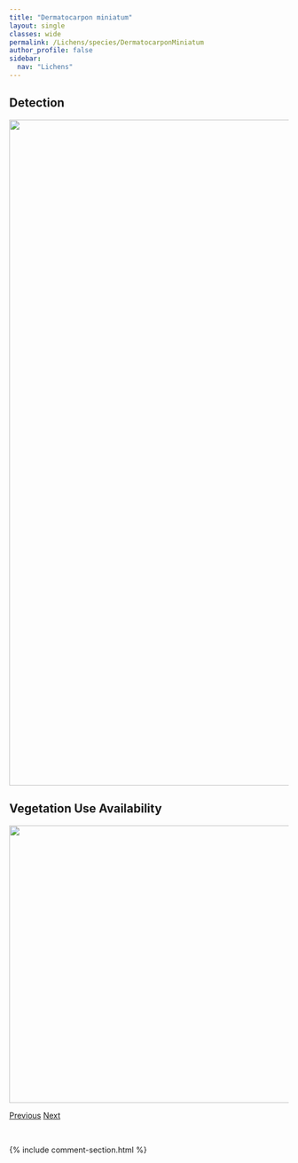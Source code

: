 ```yaml
---
title: "Dermatocarpon miniatum"
layout: single
classes: wide
permalink: /Lichens/species/DermatocarponMiniatum
author_profile: false
sidebar:
  nav: "Lichens"
---
```


<h2>Detection</h2>

<a href="https://drive.google.com/uc?export=view&id=11LjaaHeMEb53nh1VvIB3v7Sq8ARx5o6I">
<img src="https://drive.google.com/uc?export=view&id=11LjaaHeMEb53nh1VvIB3v7Sq8ARx5o6I" height = "1200" width = "800">
</a>


<h2>Vegetation Use Availability</h2>

<a href="https://drive.google.com/uc?export=view&id=1xK2ARWDmXyx2ZrSsX9GUyWbdPgpGAVFR">
<img src="https://drive.google.com/uc?export=view&id=1xK2ARWDmXyx2ZrSsX9GUyWbdPgpGAVFR" height = "500" width = "1000">
</a>


<a href="/DevelopmentWebsite/Lichens/species/DermatocarponLuridum" class="pagination--pager" title="Dermatocarpon luridum">Previous</a> <a href="/DevelopmentWebsite/Lichens/species/EndocarponPulvinatum" class="pagination--pager" title="Endocarpon pulvinatum">Next</a>

<p>&nbsp;</p>

{% include comment-section.html %}
